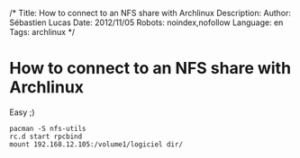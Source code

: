 /*
Title: How to connect to an NFS share with Archlinux
Description: 
Author: Sébastien Lucas
Date: 2012/11/05
Robots: noindex,nofollow
Language: en
Tags: archlinux
*/
# How to connect to an NFS share with Archlinux

Easy ;)

```
pacman -S nfs-utils
rc.d start rpcbind
mount 192.168.12.105:/volume1/logiciel dir/
```


